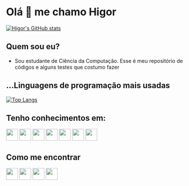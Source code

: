 # Olá 👋 me chamo Higor
[![Higor's GitHub stats](https://github-readme-stats.vercel.app/api?username=higorslva&show_icons=true&include_all_commits=true&theme=tokyonight)](https://github.com/higorslva)
## Quem sou eu?
- Sou estudante de Ciência da Computação. Esse é meu repositório de códigos e alguns testes que costumo fazer
## ...Linguagens de programação mais usadas
[![Top Langs](https://github-readme-stats.vercel.app/api/top-langs/?username=higorslva&langs_count=10&theme=tokyonight)](https://github.com/higorslva?tab=repositories)

## Tenho conhecimentos em:
[<img src = "https://camo.githubusercontent.com/cb0738ef62409d4383697dba6b233e061ba1c9fad57e286c9232b7be97feb539/68747470733a2f2f7777772e766563746f726c6f676f2e7a6f6e652f6c6f676f732f6c696e75782f6c696e75782d69636f6e2e737667" width="32">](https://kernel.org)
[<img src="https://camo.githubusercontent.com/fbfcb9e3dc648adc93bef37c718db16c52f617ad055a26de6dc3c21865c3321d/68747470733a2f2f7777772e766563746f726c6f676f2e7a6f6e652f6c6f676f732f6769742d73636d2f6769742d73636d2d69636f6e2e737667" width="32">](https://git-scm.com/)
[<img src="https://cdn.icon-icons.com/icons2/2699/PNG/512/gnu_bash_logo_icon_170079.png" width="32">](https://www.gnu.org/software/bash/)
[<img src="https://upload.wikimedia.org/wikipedia/commons/thumb/1/18/C_Programming_Language.svg/1200px-C_Programming_Language.svg.png" width="32">](https://www.iso.org/standard/74528.html)
[<img src="https://upload.wikimedia.org/wikipedia/commons/thumb/1/18/ISO_C%2B%2B_Logo.svg/306px-ISO_C%2B%2B_Logo.svg.png" width="32">](https://cplusplus.com/)
[<img src ="https://camo.githubusercontent.com/ec75fffa4a003fa9ea6ba393834fdbf4fab55e5252776c41024e811a351fdec7/68747470733a2f2f7777772e766563746f726c6f676f2e7a6f6e652f6c6f676f732f6a6176612f6a6176612d69636f6e2e737667" width="32">](https://www.java.com)
[<img src="https://www.vectorlogo.zone/logos/lua/lua-icon.svg" width="32">](https://www.lua.org/)

## Como me encontrar

[<img src="https://www.vectorlogo.zone/logos/telegram/telegram-tile.svg" width="32">](https://t.me/higorslva)
[<img src="https://w7.pngwing.com/pngs/817/967/png-transparent-gmail-logo-gmail-email-icon-logo-gmail-logo-angle-text-rectangle.png" width="32">](mailto:higors88@gmail.com)
[<img src="https://forum.xda-developers.com/data/avatars/h/335/335322.jpg" width="32">](https://forum.xda-developers.com/m/higor_slva.7474710)
[<img src="https://dev-to-uploads.s3.amazonaws.com/uploads/logos/resized_logo_UQww2soKuUsjaOGNB38o.png" width="32">](https://dev.to/higorslva_)
